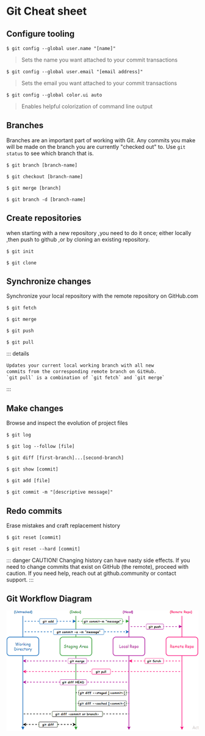 # Git Cheat sheet

## Configure tooling

```console
$ git config --global user.name "[name]"
```

> Sets the name you want attached to your commit transactions

```console
$ git config --global user.email "[email address]"
```

> Sets the email you want attached to your commit transactions

```console
$ git config --global color.ui auto
```

> Enables helpful colorization of command line output

## Branches

Branches are an important part of working with Git. Any commits you make will be made on the branch you are currently "checked out" to. Use `git status` to see which branch that is.

```console
$ git branch [branch-name]
```

```console
$ git checkout [branch-name]
```

```console
$ git merge [branch]
```

```console
$ git branch -d [branch-name]
```

## Create repositories

when starting with a new repository ,you need to do it once; either locally ,then push to github ,or by cloning an existing repository.

```console
$ git init
```

```console
$ git clone
```

## Synchronize changes

Synchronize your local repository with the remote repository
on GitHub.com

```console
$ git fetch
```

```console
$ git merge
```

```console
$ git push
```

```console
$ git pull
```

::: details

```console
Updates your current local working branch with all new
commits from the corresponding remote branch on GitHub.
`git pull` is a combination of `git fetch` and `git merge`
```

:::

## Make changes

Browse and inspect the evolution of project files

```console
$ git log
```

```console
$ git log --follow [file]
```

```console
$ git diff [first-branch]...[second-branch]
```

```console
$ git show [commit]
```

```console
$ git add [file]
```

```console
$ git commit -m "[descriptive message]"
```

## Redo commits

Erase mistakes and craft replacement history

```console
$ git reset [commit]
```

```console
$ git reset --hard [commit]
```

::: danger CAUTION!
Changing history can have nasty side effects. If you
need to change commits that exist on GitHub (the remote),
proceed with caution. If you need help, reach out at
github.community or contact support.
:::

## Git Workflow Diagram

![An image](./resource/git_workflow.gif)


